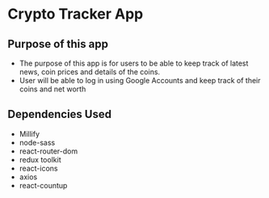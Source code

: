 # Crypto Tracker App

## Purpose of this app

- The purpose of this app is for users to be able to keep track of latest news, coin prices and details of the coins.
- User will be able to log in using Google Accounts and keep track of their coins and net worth

## Dependencies Used

- Millify
- node-sass
- react-router-dom
- redux toolkit
- react-icons
- axios
- react-countup
